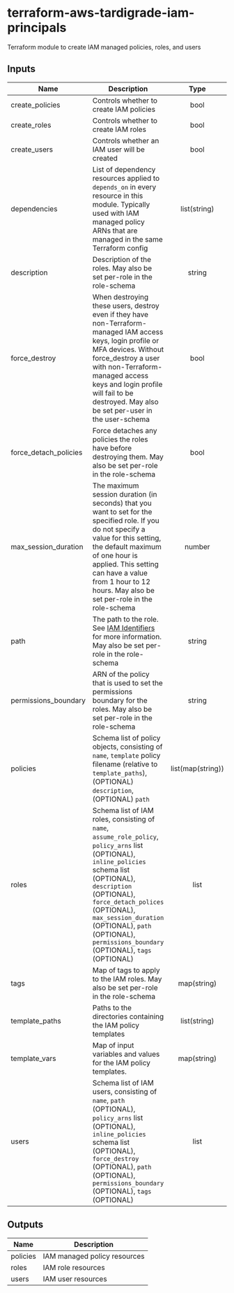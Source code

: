 # terraform-aws-tardigrade-iam-principals

Terraform module to create IAM managed policies, roles, and users

## Inputs

| Name | Description | Type | Default | Required |
|------|-------------|:----:|:-----:|:-----:|
| create\_policies | Controls whether to create IAM policies | bool | `"true"` | no |
| create\_roles | Controls whether to create IAM roles | bool | `"true"` | no |
| create\_users | Controls whether an IAM user will be created | bool | `"true"` | no |
| dependencies | List of dependency resources applied to `depends_on` in every resource in this module. Typically used with IAM managed policy ARNs that are managed in the same Terraform config | list(string) | `<list>` | no |
| description | Description of the roles. May also be set per-role in the role-schema | string | `"null"` | no |
| force\_destroy | When destroying these users, destroy even if they have non-Terraform-managed IAM access keys, login profile or MFA devices. Without force_destroy a user with non-Terraform-managed access keys and login profile will fail to be destroyed. May also be set per-user in the user-schema | bool | `"true"` | no |
| force\_detach\_policies | Force detaches any policies the roles have before destroying them. May also be set per-role in the role-schema | bool | `"true"` | no |
| max\_session\_duration | The maximum session duration (in seconds) that you want to set for the specified role. If you do not specify a value for this setting, the default maximum of one hour is applied. This setting can have a value from 1 hour to 12 hours. May also be set per-role in the role-schema | number | `"null"` | no |
| path | The path to the role. See [IAM Identifiers](https://docs.aws.amazon.com/IAM/latest/UserGuide/reference_identifiers.html) for more information. May also be set per-role in the role-schema | string | `"null"` | no |
| permissions\_boundary | ARN of the policy that is used to set the permissions boundary for the roles. May also be set per-role in the role-schema | string | `"null"` | no |
| policies | Schema list of policy objects, consisting of `name`, `template` policy filename (relative to `template_paths`), (OPTIONAL) `description`, (OPTIONAL) `path` | list(map(string)) | `<list>` | no |
| roles | Schema list of IAM roles, consisting of `name`, `assume_role_policy`, `policy_arns` list (OPTIONAL), `inline_policies` schema list (OPTIONAL), `description` (OPTIONAL), `force_detach_polices` (OPTIONAL), `max_session_duration` (OPTIONAL), `path` (OPTIONAL), `permissions_boundary` (OPTIONAL), `tags` (OPTIONAL) | list | `<list>` | no |
| tags | Map of tags to apply to the IAM roles. May also be set per-role in the role-schema | map(string) | `<map>` | no |
| template\_paths | Paths to the directories containing the IAM policy templates | list(string) | n/a | yes |
| template\_vars | Map of input variables and values for the IAM policy templates. | map(string) | `<map>` | no |
| users | Schema list of IAM users, consisting of `name`, `path` (OPTIONAL), `policy_arns` list (OPTIONAL), `inline_policies` schema list (OPTIONAL), `force_destroy` (OPTIONAL), `path` (OPTIONAL), `permissions_boundary` (OPTIONAL), `tags` (OPTIONAL) | list | `<list>` | no |

## Outputs

| Name | Description |
|------|-------------|
| policies | IAM managed policy resources |
| roles | IAM role resources |
| users | IAM user resources |

